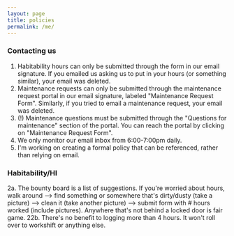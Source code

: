 ```yaml
---
layout: page
title: policies
permalink: /me/
---
```


### Contacting us
1. Habitability hours can only be submitted through the form in our email signature. If you emailed us asking us to put in your hours (or something similar), your email was deleted. 
1. Maintenance requests can only be submitted through the maintenance request portal in our email signature, labeled "Maintenance Request Form". Similarly, if you tried to email a maintenance request, your email was deleted.
1. (!) Maintenance questions must be submitted through the "Questions for maintenance" section of the portal. You can reach the portal by clicking on "Maintenance Request Form". 
1. We only monitor our email inbox from 6:00-7:00pm daily. 
1. I'm working on creating a formal policy that can be referenced, rather than relying on email.

### Habitability/HI
2a. The bounty board is a list of suggestions. If you're worried about hours, walk around --> find something or somewhere that's dirty/dusty (take a picture) --> clean it (take another picture) --> submit form with # hours worked (include pictures). Anywhere that's not behind a locked door is fair game.
22b. There's no benefit to logging more than 4 hours. It won't roll over to workshift or anything else.
